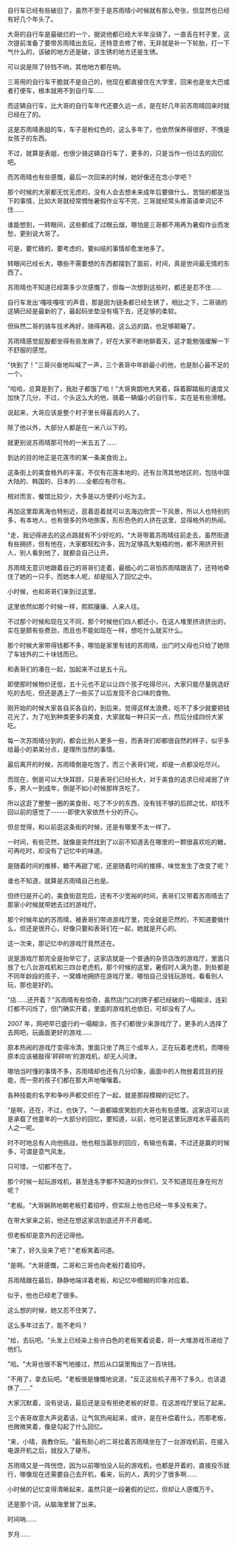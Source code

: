 <link rel="stylesheet" href="../../styles/text.css" />

自行车已经有些破旧了，虽然不至于是苏雨晴小时候就有那么夸张，但显然也已经有好几个年头了。

大哥的自行车是最破烂的一个，据说他都已经大半年没骑了，一直丢在村子里，这次提前准备了要带苏雨晴出去玩，还特意去修了修，无非就是补一下轮胎，打一下气什么的，该破的地方还是破，该生锈的地方还是生锈。

可以说是除了铃铛不响，其他地方都在响。

三哥用的自行车干脆就不是自己的，他现在都直接住在大学里，回来也是坐大巴或者打便车，根本就用不到自行车......

而这辆自行车，比大哥的自行车年代还要久远一点，是在好几年前苏雨晴回来时就已经在了的。

这是苏雨晴表姐的车，车子是粉红色的，这么多年了，也依然保养得很好，不愧是女孩子的东西。

不过，就算是表姐，也很少骑这辆自行车了，更多的，只是当作一份过去的回忆吧。

而苏雨晴也有些感慨，最后一次回来的时候，她好像还在念小学吧？

那个时候的大家都无忧无虑的，没有人会去想未来成年后要做什么，苦恼的都是当下的事情，比如大哥就经常惆怅暑假作业写不完，三哥就经常头疼英语单词记不住......

谁能想到，一转眼间，这些都成了过眼云烟，哪怕是三哥都不用再为暑假作业而发愁，更别说大哥了。

可是，要忙碌的，要考虑的，要纠结的事情却愈发地多了。

转眼间已经长大，哪些不需要想的东西都摆到了面前，时间，真是世间最无情的东西了。

苏雨晴也不知道已经第多少次感慨了，但每一次想到这些时，都还是忍不住......

自行车发出'嘎吱嘎吱'的声音，那是因为链条都已经生锈了，相比之下，二哥骑的这辆已经是最新的了，最起码坐垫没有塌下去，还足够的柔软。

但纵然二哥的骑车技术再好，骑得再稳，这么远的路，也足够颠簸了。

苏雨晴感觉屁股都坐得有些发麻了，好在大家不断地聊着天，这才能勉强缓解一下不舒服的感觉。

"快到了！"三哥兴奋地叫喊了一声，三个表哥中年龄最小的他，也是耐心最不足的一个。

"哈哈，总算是到了，我肚子都饿了哈！"大哥爽朗地大笑着，踩着脚踏板的速度又加快了几分，不过，个头这么大的他，骑着一辆偏小的自行车，实在是有些滑稽。

说起来，大哥应该是整个村子里长得最高的人了。

除了他以外，大部分人都是在一米八以下的。

就更别说苏雨晴那可怜的一米五五了......

到达的目的地正是花莲市的某一条美食街上。

这条街上的美食格外的丰富，不仅有花莲本地的，还有台湾其他地区的，包括中国大陆的、韩国的、日本的......全都应有尽有。

相对而言，餐馆比较少，大多是以方便的小吃为主。

再加这里距离海也特别近，逛着逛着就可以去海边欣赏一下风景，所以人也特别的多，有本地人，也有很多的外地旅客，形形色色的人挤在这里，显得格外的热闹。

"走，我记得进去的这点路就有不少好吃的。"大哥带着苏雨晴往前走去，虽然街道有些拥挤，但有他在，大家都轻松许多，因为足够高大魁梧的他，都不用挤开别人，别人看到他了，就都会自己让开。

苏雨晴无意识地跟着自己的哥哥们走着，最细心的二哥怕苏雨晴跟丢了，还特地牵住了她的一只手，而她本人呢，却是陷入了回忆之中。

小时候，也和哥哥们来到过这里。

这里依然如那个时候一样，熙熙攘攘、人来人往。

不过那个时候和现在又不同，那个时候他们四人都还小，在这人堆里挤进挤出的，实在是颇有些费劲，而且也不能如现在一样，想吃什么就买什么。

那个时候大家带得钱都不多，哪怕是家里有钱的苏雨晴，出门时父母也只给了她除了车钱外的二十块钱而已。

和表哥们的凑在一起，加起来不过是五十元。

即使那时候物价还低，五十元也不足以让四个孩子吃得尽兴，大家只能尽量挑选好吃的去吃，但还是遇上了一些买了以后发现不合口味的食物。

刚开始的时候大家各自买各自的，到后来，觉得这样太浪费，吃不了多少就要把钱花光了，为了吃到种类更多的美食，大家就每一种只买一点，然后分成四份大家吃。

每一次苏雨晴分到的，都会比别人更多一些，而表哥们却都很自然的样子，似乎多给最小的弟弟分点，是理所当然的事情。

最后离开的时候，苏雨晴倒是吃饱了，而三个表哥们呢，却是一点都没吃尽兴。

而现在，倒是可以大快耳颐，只是表哥们已经长大，对于美食的追求已经减弱了许多，男人一到成年，倒是不如小时候那样贪吃了。

所以这逛了整整一圈的美食街，吃了不少的东西，没有钱不够的后顾之忧，却找不回以前的感觉了------即使大家依然十分的开心。

但总觉得，和以前逛这条街的时候，还是有哪里不太一样了。

一时间，有些茫然，就像是突然找到了以前不知道丢在哪里的一颗很喜欢吃的糖，可再吃时，却没有了记忆中的味道。

是随着时间的推移，糖不再甜了呢，还是随着时间的推移，味觉发生了改变了呢？

谁也不知道，就算是苏雨晴自己也是。

但终归是开心的，美食街逛完后，还有不少宽裕的时间，表哥们又带着苏雨晴去了那家小时候就带她去过的游戏厅。

那个时候年幼的苏雨晴，被表哥们带进游戏厅里，完全就是茫然的，不知道要做什么，但还是很开心，好像只要和表哥们在一起，她就是开心的。

这一次来，那记忆中的游戏厅竟然还在。

说是游戏厅那完全是抬举它了，这家店就是一个普通的杂货店改的游戏厅，里面只放了七八台游戏机和三四台老虎机，那个时候的这里，暑假时人满为患，到处都是不同年龄段的孩子，一窝蜂地拥挤在游戏厅里，哪怕自己没钱玩游戏，看看别人玩，那也是好的。

"店......还开着？"苏雨晴有些惊奇，虽然店门口的牌子都已经破的一塌糊涂，连彩灯都不闪烁了，但门确实开着，里面的游戏机也依旧，可却没有了人。

2007 年，网吧早已盛行的一塌糊涂，孩子们都很少来游戏厅了，更多的人选择了去网吧，玩画面更好的游戏......

原本热闹的游戏厅变得冷清，里面只坐了两三个成年人，正在玩着老虎机，而哪些原本应该被敲得'砰砰响'的游戏机，却无人问津。

哪怕当时懂的事情不多，苏雨晴却也还有几分印象，画面中的人物放着炫目的技能，而一旁的孩子们都在那大声地嚷嚷着。

各种技能的名字和争吵声都交织在了一起，就是那段模糊的记忆了。

"是啊，还在，不过，也快了。"一直都嬉皮笑脸的大哥也有些感慨，这家店可以说是承载了他童年的一大部分的回忆，要知道，以前，他可是这里玩游戏水平最高的人之一呢。

时不时地总有人向他挑战，他也相当嚣张的回应，有输也有赢，不过还是赢的时候多，可谓是意气风发。

只可惜，一切都不在了。

那个时候一起玩游戏机，甚至连名字都不知道的伙伴们，又不知道现在身在何方呢？

"老板。"大哥娴熟地朝老板打着招呼，但实际上他也已经一年多没有来了。

在带大家来之前，他还在想这家店到底还开不开着呢。

但老板却是意外的还记得他。

"来了，好久没来了吧？"老板笑着问道。

"是啊。"大哥感慨，二哥和三哥也向老板打着招呼。

苏雨晴跟在最后，静静地端详着老板，和记忆中模糊的印象对应着。

似乎，他也已经老了很多。

这么想的时候，她又忍不住笑了。

这么多年过去了，能不老吗？

"给，去玩吧。"头发上已经染上些许白色的老板笑着说着，将一大堆游戏币递给了他们。

"哈。"大哥也很不客气地接过，然后从口袋里掏出了一百块钱。

"不用了，拿去玩吧。"老板很是慷慨地说道，"反正这些机子用不了多久，也该退休了......"

大家沉默着，没有说话，最后还是没有拒绝老板的好意，在这游戏厅里玩了起来。

三个表哥故意大声说着话，让气氛热闹起来，或许，是在补偿着什么，而那老板，也微微笑着，像是勾起了什么回忆。

"来，小晴，我教你玩。"最有耐心的二哥拉着苏雨晴坐在了一台游戏机前，在接入电源开机之后，就投入了硬币。

苏雨晴又是一阵恍惚，因为以前哪怕没人玩的游戏机，也都是开着的，直接投币就行，哪像现在还需要自己去开机，看来，玩的人，真的少了很多啊......

小时候的记忆变得清晰起来，虽然只是一段暑假的记忆，但却让人感慨万千。

还是那个词，从脑海里冒了出来。

时间呐......

岁月......

